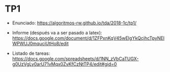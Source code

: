 # TP1

* Enunciado: https://algoritmos-rw.github.io/tda/2018-1c/tp1/

* Informe (después va a ser pasado a latex): https://docs.google.com/document/d/1ZFPxnKqV45wEIgYkQcjhcTpyNEIWPWUJ0mquciUtHo8/edit

* Listado de tareas: https://docs.google.com/spreadsheets/d/1NN_zVbCaTUGX-g0UzVgLy0arU71vMqx0ZvKfCzNtTP4/edit#gid=0
